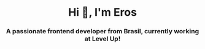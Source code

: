 <h1 align="center">Hi 👋, I'm Eros</h1>
<h3 align="center">A passionate frontend developer from Brasil, currently working at Level Up!</h3>


